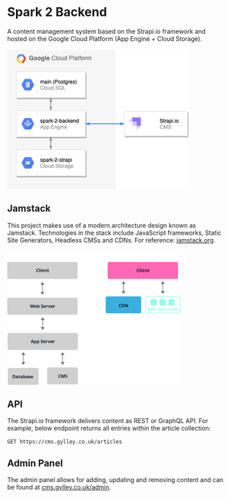 # Spark 2 Backend

A content management system based on the Strapi.io framework and hosted on the Google Cloud Platform (App Engine + Cloud Storage).
\
\
![Drag Racing](spark-2-backend-architecture.png)

## Jamstack
This project makes use of a modern architecture design known as Jamstack. Technologies in the stack include JavaScript frameworks, Static Site Generators, Headless CMSs and CDNs. For reference: [jamstack.org](https://jamstack.org/).
\
\
<img src="jamstack.svg" alt="drawing" width="400"/>

## API
The Strapi.io framework delivers content as REST or GraphQL API. For example, below endpoint returns all entries within the article collection:
```
GET https://cms.gylley.co.uk/articles
```

## Admin Panel
The admin panel allows for adding, updating and removing content and can be found at [cms.gylley.co.uk/admin](https://cms.gylley.co.uk/admin).
